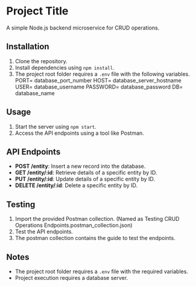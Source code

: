 # Project Title

A simple Node.js backend microservice for CRUD operations.

## Installation

1. Clone the repository.
2. Install dependencies using `npm install`.
3. The project root folder requires a `.env` file with the following variables.
    PORT= database_port_number
    HOST= database_server_hostname
    USER= database_username
    PASSWORD= database_password
    DB= database_name

## Usage

1. Start the server using `npm start`.
2. Access the API endpoints using a tool like Postman.

## API Endpoints

- **POST /entity**: Insert a new record into the database.
- **GET /entity/:id**: Retrieve details of a specific entity by ID.
- **PUT /entity/:id**: Update details of a specific entity by ID.
- **DELETE /entity/:id**: Delete a specific entity by ID.

## Testing

1. Import the provided Postman collection. (Named as Testing CRUD Operations Endpoints.postman_collection.json)
2. Test the API endpoints.
3. The postman collection contains the guide to test the endpoints.

## Notes

- The project root folder requires a `.env` file with the required variables.
- Project execution requires a database server.

